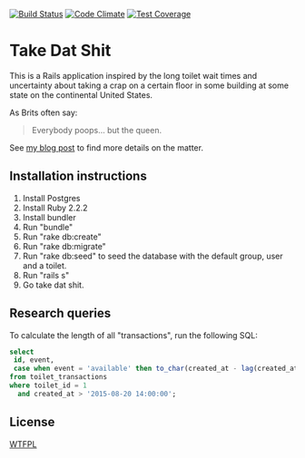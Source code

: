 [![Build Status](https://travis-ci.org/aspushkinus/take_dat_shit.svg?branch=master)](https://travis-ci.org/aspushkinus/take_dat_shit) [![Code Climate](https://codeclimate.com/github/aspushkinus/take_dat_shit/badges/gpa.svg)](https://codeclimate.com/github/aspushkinus/take_dat_shit) [![Test Coverage](https://codeclimate.com/github/aspushkinus/take_dat_shit/badges/coverage.svg)](https://codeclimate.com/github/aspushkinus/take_dat_shit/coverage)

# Take Dat Shit

This is a Rails application inspired by the long toilet wait times and uncertainty about taking a crap
on a certain floor in some building at some state on the continental United States.

As Brits often say:

> Everybody poops... but the queen.

See [my blog post](http://alex.shovik.com/rails/2015/07/15/take-dat-shit.html) to find more details on the matter.

## Installation instructions

1. Install Postgres
2. Install Ruby 2.2.2
3. Install bundler
4. Run "bundle"
5. Run "rake db:create"
6. Run "rake db:migrate"
7. Run "rake db:seed" to seed the database with the default group, user and a toilet.
6. Run "rails s"
7. Go take dat shit.

## Research queries

To calculate the length of all "transactions", run the following SQL:

```sql
select
 id, event,
 case when event = 'available' then to_char(created_at - lag(created_at) over (order by created_at), 'HH24:MI:SS') else '' end as time
from toilet_transactions
where toilet_id = 1
  and created_at > '2015-08-20 14:00:00';
```

## License

[WTFPL](http://www.wtfpl.net/about/)
